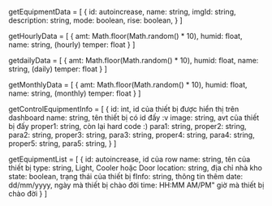 <!-- get equipmentData (bao gồm light, cooler, door) -->
<!-- http://localhost:8080/api/warehouse/:id/equipments -->
<!-- GET -->
getEquipmentData = [
	{
		id: autoincrease,
		name: string,
		imgId: string,
		description: string,
		mode: boolean,
		rise: boolean,
	}
]

<!-- get hourlyData (của các sensor) -->
<!-- http://localhost:8080/api/warehouse/:id/hourly-data -->
<!-- GET -->
getHourlyData = [
	{
		amt: Math.floor(Math.random() * 10),
		humid: float,
		name: string, (hourly)
		temper: float
	}
]

<!-- get dailyData (của các sensor) -->
<!-- http://localhost:8080/api/warehouse/:id/daily-data -->
<!-- GET -->
getdailyData = [
	{
		amt: Math.floor(Math.random() * 10),
		humid: float,
		name: string, (daily)
		temper: float
	}
]

<!-- get monthlyData (của các sensor) -->
<!-- http://localhost:8080/api/warehouse/:id/monthly-data -->
<!-- GET -->
getMonthlyData = [
	{
		amt: Math.floor(Math.random() * 10),
		humid: float,
		name: string, (monthly)
		temper: float
	}
]


<!-- get equipment info (3 thiết bị là light, cooler, door) -->
<!-- http://localhost:8080/api/warehouse/:id/control-equipment-info -->
<!-- GET -->
getControlEquipmentInfo = [
	{
		id: int,                    id của thiết bị được hiển thị trên dashboard
		name: string,               tên thiết bị có id đấy :v
		image: string,              avt của thiết bị đấy
		proper1: string,            còn lại hard code :)
		para1: string,
		proper2: string,
		para2: string,
		proper3: string,
		para3: string,
		proper4: string,
		para4: string,
		proper5: string,
		para5: string,
	}
]


<!-- get danh sách các thiết bị light, cooler, door -->
<!-- http://localhost:8080/api/warehouse/:id/equipment-list -->
<!-- GET -->
getEquipmentList = [
	{
		id: autoincrease,               id của row
		name: string,                   tên của thiết bị
		type: string,                   Light, Cooler hoặc Door
		location: string,               địa chỉ nhà kho
		state: boolean,                 trạng thái của thiết bị
		fInfo: string,                  thông tin thêm
		date: dd/mm/yyyy,               ngày mà thiết bị chào đời
		time: HH:MM AM/PM"              giờ mà thiết bị chào đời
	}
]